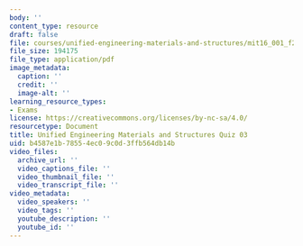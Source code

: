 ```yaml
---
body: ''
content_type: resource
draft: false
file: courses/unified-engineering-materials-and-structures/mit16_001_f21_q03.pdf
file_size: 194175
file_type: application/pdf
image_metadata:
  caption: ''
  credit: ''
  image-alt: ''
learning_resource_types:
- Exams
license: https://creativecommons.org/licenses/by-nc-sa/4.0/
resourcetype: Document
title: Unified Engineering Materials and Structures Quiz 03
uid: b4587e1b-7855-4ec0-9c0d-3ffb564db14b
video_files:
  archive_url: ''
  video_captions_file: ''
  video_thumbnail_file: ''
  video_transcript_file: ''
video_metadata:
  video_speakers: ''
  video_tags: ''
  youtube_description: ''
  youtube_id: ''
---
```

